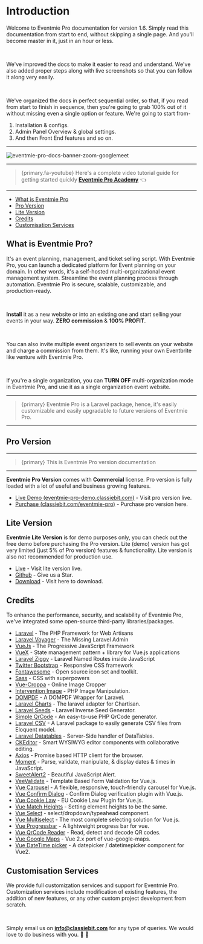 # Introduction

Welcome to Eventmie Pro documentation for version 1.6. Simply read this documentation from start to end, without skipping a single page. And you'll become master in it, just in an hour or less.

<br>

We've improved the docs to make it easier to read and understand. We've also added proper steps along with live screenshots so that you can follow it along very easily.

<br>

We've organized the docs in perfect sequential order, so that, if you read from start to finish in sequence, then you're going to grab 100% out of it without missing even a single option or feature. We're going to start from- 

1. Installation & configs.
2. Admin Panel Overview & global settings. 
3. And then Front End features and so on.

---

![eventmie-pro-docs-banner-zoom-googlemeet](https://eventmie-pro-docs.classiebit.com/images/eventmie-pro-docs-banner-zoom-googlemeet.jpg "eventmie-pro-docs-banner-zoom-googlemeet")

---

> {primary.fa-youtube} Here's a complete video tutorial guide for getting started quickly **[Eventmie Pro Academy](https://classiebit.com/academy/eventmie-pro/eventmie-pro-installation-with-installer)** 👈

---

- [What is Eventmie Pro](#what-is-eventmie-pro)
- [Pro Version](#pro-version)
- [Lite Version](#lite-version)
- [Credits](#credits)
- [Customisation Services](#customisation-services)

<a name="what-is-eventmie-pro"></a>
## What is Eventmie Pro?

It's an event planning, management, and ticket selling script. With Eventmie Pro, you can launch a dedicated platform for Event planning on your domain. In other words, it's a self-hosted multi-organizational event management system. Streamline the event planning process through automation. Eventmie Pro is secure, scalable, customizable, and production-ready.

<br>

**Install** it as a new website or into an existing one and start selling your events in your way. **ZERO commission** & **100% PROFIT**.

<br>

You can also invite multiple event organizers to sell events on your website and charge a commission from them. It's like, running your own Eventbrite like venture with Eventmie Pro.

<br>

If you're a single organization, you can **TURN OFF** multi-organization mode in Eventmie Pro, and use it as a single organization event website.

---

>{primary} Eventmie Pro is a Laravel package, hence, it's easily customizable and easily upgradable to future versions of Eventmie Pro.

---


<a name="pro-version"></a>
## Pro Version

---

>{primary} This is Eventmie Pro version documentation

---

**Eventmie Pro Version** comes with **Commercial** license. Pro version is fully loaded with a lot of useful and business growing features.

+ [Live Demo (eventmie-pro-demo.classiebit.com)](https://eventmie-pro-demo.classiebit.com) - Visit pro version live.
+ [Purchase (classiebit.com/eventmie-pro)](https://classiebit.com/eventmie-pro) -  Purchase pro version here.


<a name="lite-version"></a>
## Lite Version

**Eventmie Lite Version** is for demo purposes only, you can check out the free demo before purchasing the Pro version. Lite (demo) version has got very limited (just 5% of Pro version) features & functionality. Lite version is also not recommended for production use.

+ [Live](https://eventmie.classiebit.com) - Visit lite version live.
+ [Github](https://github.com/classiebit/eventmie) - Give us a Star.
+ [Download](https://classiebit.com/eventmie) - Visit here to download.


<a name="credits"></a>
## Credits

To enhance the performance, security, and scalability of Eventmie Pro, we've integrated some open-source third-party libraries/packages.

+ [Laravel](https://laravel.com/) - The PHP Framework for Web Artisans
+ [Laravel Voyager](https://github.com/the-control-group/voyager) - The Missing Laravel Admin
+ [VueJs](https://vuejs.org/) - The Progressive JavaScript Framework
+ [VueX](https://vuex.vuejs.org/) - State management pattern + library for Vue.js applications
+ [Laravel Ziggy](https://github.com/tightenco/ziggy) - Laravel Named Routes inside JavaScript
+ [Twitter Bootstrap](https://getbootstrap.com/) - Responsive CSS framework
+ [Fontawesome](https://github.com/FortAwesome/Font-Awesome/) - Open source icon set and toolkit.
+ [Sass](https://sass-lang.com/) - CSS with superpowers
+ [Vue-Croppa](https://github.com/zhanziyang/vue-croppa) - Online Image Cropper
+ [Intervention Image](https://github.com/Intervention/image) - PHP Image Manipulation.
+ [DOMPDF](https://github.com/barryvdh/laravel-dompdf) - A DOMPDF Wrapper for Laravel.
+ [Laravel Charts](https://github.com/ConsoleTVs/Charts) - The laravel adapter for Chartisan.
+ [Laravel Seeds](https://github.com/orangehill/iseed) - Laravel Inverse Seed Generator.
+ [Simple QrCode](https://github.com/SimpleSoftwareIO/simple-qrcode) - An easy-to-use PHP QrCode generator.
+ [Laravel CSV](https://github.com/usmanhalalit/laracsv) - A Laravel package to easily generate CSV files from Eloquent model.
+ [Laravel Datatables](https://yajra.github.io/laravel-datatables/) - Server-Side handler of DataTables.
+ [CKEditor](https://ckeditor.com/) - Smart WYSIWYG editor components with collaborative editing.
+ [Axios](https://github.com/axios/axios) - Promise based HTTP client for the browser.
+ [Moment](https://momentjs.com/) - Parse, validate, manipulate, & display dates & times in JavaScript.
+ [SweetAlert2](https://sweetalert2.github.io/) - Beautiful JavaScript Alert.
+ [VeeValidate](https://logaretm.github.io/vee-validate/) - Template Based Form Validation for Vue.js.
+ [Vue Carousel](https://github.com/SSENSE/vue-carousel) - A flexible, responsive, touch-friendly carousel for Vue.js.
+ [Vue Confirm Dialog](https://www.npmjs.com/package/vue-confirm-dialog) - Confirm Dialog verification plugin with Vue.js.
+ [Vue Cookie Law](https://www.npmjs.com/package/vue-cookie-law) - EU Cookie Law Plugin for Vue.js.
+ [Vue Match Heights](https://www.npmjs.com/package/vue-match-heights) - Setting element heights to be the same.
+ [Vue Select](https://vue-select.org/) - select/dropdown/typeahead component.
+ [Vue Multiselect](https://vue-multiselect.js.org/) - The most complete selecting solution for Vue.js.
+ [Vue Progressbar](https://github.com/hilongjw/vue-progressbar) - A lightweight progress bar for vue.
+ [Vue QrCode Reader](https://www.npmjs.com/package/vue-qrcode-reader) - Read, detect and decode QR codes.
+ [Vue Google Maps](https://www.npmjs.com/package/vue2-google-maps) - Vue 2.x port of vue-google-maps.
+ [Vue DateTime picker](https://github.com/mengxiong10/vue2-datepicker) - A datepicker / datetimepicker component for Vue2.


<a name="customisation-services"></a>
## Customisation Services

We provide full customization services and support for Eventmie Pro. Customization services include modification of existing features, the addition of new features, or any other custom project development from scratch.

<br>

Simply email us on **info@classiebit.com** for any type of queries. We would love to do business with you. 🙏 🤝 